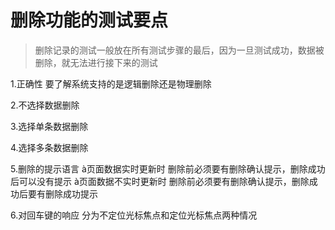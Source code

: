# 删除功能的测试要点

> 删除记录的测试一般放在所有测试步骤的最后，因为一旦测试成功，数据被删除，就无法进行接下来的测试

1.正确性
 要了解系统支持的是逻辑删除还是物理删除

2.不选择数据删除

3.选择单条数据删除

4.选择多条数据删除

5.删除的提示语言
 à页面数据实时更新时
 删除前必须要有删除确认提示，删除成功后可以没有提示
 à页面数据不实时更新时
 删除前必须要有删除确认提示，删除成功后要有删除成功提示

6.对回车键的响应
 分为不定位光标焦点和定位光标焦点两种情况